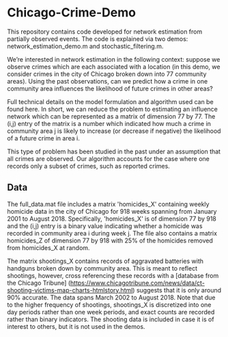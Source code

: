 # Chicago-Crime-Demo

This repository contains code developed for network estimation from partially observed events.  The code is explained via two demos: network_estimation_demo.m and stochastic_filtering.m.

We’re interested in network estimation in the following context: suppose we observe crimes which are each associated with a location (in this demo, we consider crimes in the city of Chicago broken down into 77 community areas).  Using the past observations, can we predict how a crime in one community area influences the likelihood of future crimes in other areas?

Full technical details on the model formulation and algorithm used can be found here.  In short, we can reduce the problem to estimating an influence network which can be represented as a matrix of dimension 77 by 77.  The (i,j) entry of the matrix is a number which indicated how much a crime in community area j is likely to increase (or decrease if negative) the likelihood of a future crime in area i.  

This type of problem has been studied in the past under an assumption that all crimes are observed.  Our algorithm accounts for the case where one records only a subset of crimes, such as reported crimes.  

## Data

The full_data.mat file includes a matrix 'homicides_X' containing weekly homicide data in the city of Chicago for 918 weeks spanning from January 2001 to August 2018.  Specifically, 'homicides_X' is of dimension 77 by 918 and the (i,j) entry is a binary value indicating whether a homicide was recorded in community area i during week j.  The file also contains a matrix homicides_Z of dimension 77 by 918 with 25% of the homicides removed from homicides_X at random.

The matrix shootings_X contains records of aggravated batteries with handguns broken down by community area.  This is meant to reflect shootings, however, cross referencing these records with a [database from the Chicago Tribune] (https://www.chicagotribune.com/news/data/ct-shooting-victims-map-charts-htmlstory.html) suggests that it is only around 90% accurate.  The data spans March 2002 to August 2018.  Note that due to the higher frequency of shootings, shootings_X is discretized into one day periods rather than one week periods, and exact counts are recorded rather than binary indicators.  The shooting data is included in case it is of interest to others, but it is not used in the demos.


